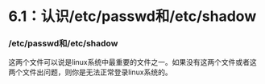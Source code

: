 # 6.1：认识/etc/passwd和/etc/shadow

### /etc/passwd和/etc/shadow

这两个文件可以说是linux系统中最重要的文件之一。如果没有这两个文件或者这两个文件出问题，则你是无法正常登录linux系统的。

